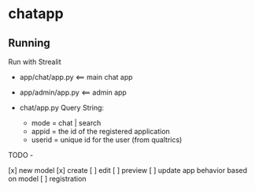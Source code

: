 # chatapp

## Running 

Run with Strealit 

- app/chat/app.py <== main chat app
- app/admin/app.py <== admin app


- chat/app.py Query String:
    - mode = chat | search
    - appid = the id of the registered application
    - userid = unique id for the user (from qualtrics)



TODO - 

[x] new model
[x] create 
[ ] edit
[ ] preview
[ ] update app behavior based on model
[ ]  registration

